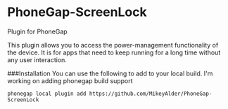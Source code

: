 PhoneGap-ScreenLock
===================

Plugin for PhoneGap

This plugin allows you to access the power-management functionality of the device. It is for apps that need to keep running for a long time without any user interaction.

###Installation
You can use the following to add to your local build. I'm working on adding phonegap build support

    phonegap local plugin add https://github.com/MikeyAlder/PhoneGap-ScreenLock
